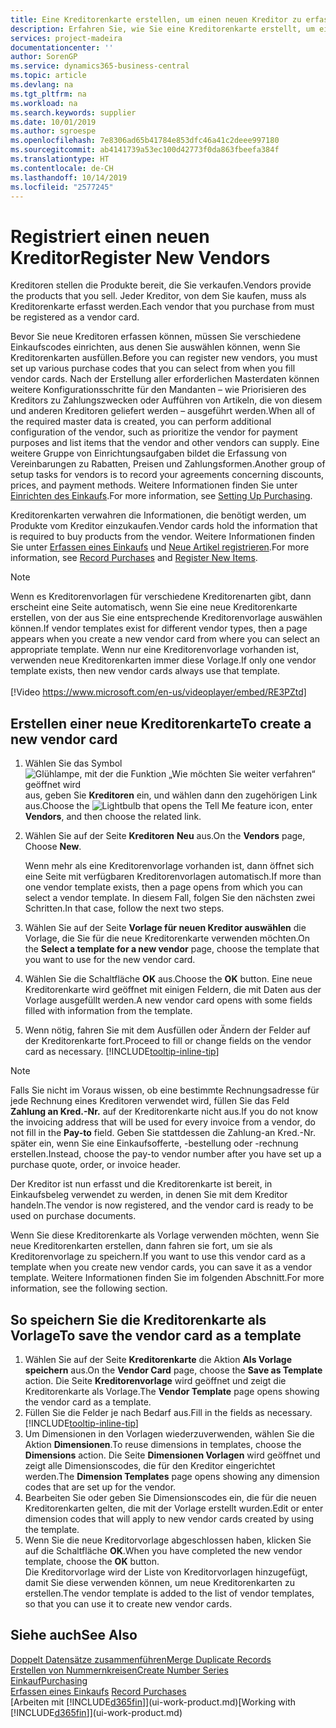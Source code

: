 ```yaml
---
title: Eine Kreditorenkarte erstellen, um einen neuen Kreditor zu erfassen | Microsoft Docs
description: Erfahren Sie, wie Sie eine Kreditorenkarte erstellt, um einen neuen Kreditor oder einem Lieferanten zu erfassen.
services: project-madeira
documentationcenter: ''
author: SorenGP
ms.service: dynamics365-business-central
ms.topic: article
ms.devlang: na
ms.tgt_pltfrm: na
ms.workload: na
ms.search.keywords: supplier
ms.date: 10/01/2019
ms.author: sgroespe
ms.openlocfilehash: 7e8306ad65b41784e853dfc46a41c2deee997180
ms.sourcegitcommit: ab4141739a53ec100d42773f0da863fbeefa384f
ms.translationtype: HT
ms.contentlocale: de-CH
ms.lasthandoff: 10/14/2019
ms.locfileid: "2577245"
---
```

# <a name="register-new-vendors"></a><span data-ttu-id="373ec-103">Registriert einen neuen Kreditor</span><span class="sxs-lookup"><span data-stu-id="373ec-103">Register New Vendors</span></span>
<span data-ttu-id="373ec-104">Kreditoren stellen die Produkte bereit, die Sie verkaufen.</span><span class="sxs-lookup"><span data-stu-id="373ec-104">Vendors provide the products that you sell.</span></span> <span data-ttu-id="373ec-105">Jeder Kreditor, von dem Sie kaufen, muss als Kreditorenkarte erfasst werden.</span><span class="sxs-lookup"><span data-stu-id="373ec-105">Each vendor that you purchase from must be registered as a vendor card.</span></span>

<span data-ttu-id="373ec-106">Bevor Sie neue Kreditoren erfassen können, müssen Sie verschiedene Einkaufscodes einrichten, aus denen Sie auswählen können, wenn Sie Kreditorenkarten ausfüllen.</span><span class="sxs-lookup"><span data-stu-id="373ec-106">Before you can register new vendors, you must set up various purchase codes that you can select from when you fill vendor cards.</span></span> <span data-ttu-id="373ec-107">Nach der Erstellung aller erforderlichen Masterdaten können weitere Konfigurationsschritte für den Mandanten – wie Priorisieren des Kreditors zu Zahlungszwecken oder Aufführen von Artikeln, die von diesem und anderen Kreditoren geliefert werden – ausgeführt werden.</span><span class="sxs-lookup"><span data-stu-id="373ec-107">When all of the required master data is created, you can perform additional configuration of the vendor, such as prioritize the vendor for payment purposes and list items that the vendor and other vendors can supply.</span></span> <span data-ttu-id="373ec-108">Eine weitere Gruppe von Einrichtungsaufgaben bildet die Erfassung von Vereinbarungen zu Rabatten, Preisen und Zahlungsformen.</span><span class="sxs-lookup"><span data-stu-id="373ec-108">Another group of setup tasks for vendors is to record your agreements concerning discounts, prices, and payment methods.</span></span> <span data-ttu-id="373ec-109">Weitere Informationen finden Sie unter [Einrichten des Einkaufs](purchasing-setup-purchasing.md).</span><span class="sxs-lookup"><span data-stu-id="373ec-109">For more information, see [Setting Up Purchasing](purchasing-setup-purchasing.md).</span></span>

<span data-ttu-id="373ec-110">Kreditorenkarten verwahren die Informationen, die benötigt werden, um Produkte vom Kreditor einzukaufen.</span><span class="sxs-lookup"><span data-stu-id="373ec-110">Vendor cards hold the information that is required to buy products from the vendor.</span></span> <span data-ttu-id="373ec-111">Weitere Informationen finden Sie unter [Erfassen eines Einkaufs](purchasing-how-record-purchases.md) und [Neue Artikel registrieren](inventory-how-register-new-items.md).</span><span class="sxs-lookup"><span data-stu-id="373ec-111">For more information, see [Record Purchases](purchasing-how-record-purchases.md) and [Register New Items](inventory-how-register-new-items.md).</span></span>

> [!NOTE]  
>   <span data-ttu-id="373ec-112">Wenn es Kreditorenvorlagen für verschiedene Kreditorenarten gibt, dann erscheint eine Seite automatisch, wenn Sie eine neue Kreditorenkarte erstellen, von der aus Sie eine entsprechende Kreditorenvorlage auswählen können.</span><span class="sxs-lookup"><span data-stu-id="373ec-112">If vendor templates exist for different vendor types, then a page appears when you create a new vendor card from where you can select an appropriate template.</span></span> <span data-ttu-id="373ec-113">Wenn nur eine Kreditorenvorlage vorhanden ist, verwenden neue Kreditorenkarten immer diese Vorlage.</span><span class="sxs-lookup"><span data-stu-id="373ec-113">If only one vendor template exists, then new vendor cards always use that template.</span></span>
<br><br>
> [!Video https://www.microsoft.com/en-us/videoplayer/embed/RE3PZtd]

## <a name="to-create-a-new-vendor-card"></a><span data-ttu-id="373ec-114">Erstellen einer neue Kreditorenkarte</span><span class="sxs-lookup"><span data-stu-id="373ec-114">To create a new vendor card</span></span>
1. <span data-ttu-id="373ec-115">Wählen Sie das Symbol ![Glühlampe, mit der die Funktion „Wie möchten Sie weiter verfahren“ geöffnet wird](media/ui-search/search_small.png "Wie möchten Sie weiter verfahren?") aus, geben Sie **Kreditoren** ein, und wählen dann den zugehörigen Link aus.</span><span class="sxs-lookup"><span data-stu-id="373ec-115">Choose the ![Lightbulb that opens the Tell Me feature](media/ui-search/search_small.png "Tell me what you want to do") icon, enter **Vendors**, and then choose the related link.</span></span>  
2. <span data-ttu-id="373ec-116">Wählen Sie auf der Seite **Kreditoren** **Neu** aus.</span><span class="sxs-lookup"><span data-stu-id="373ec-116">On the **Vendors** page, Choose **New**.</span></span>

    <span data-ttu-id="373ec-117">Wenn mehr als eine Kreditorenvorlage vorhanden ist, dann öffnet sich eine Seite mit verfügbaren Kreditorenvorlagen automatisch.</span><span class="sxs-lookup"><span data-stu-id="373ec-117">If more than one vendor template exists, then a page opens from which you can select a vendor template.</span></span> <span data-ttu-id="373ec-118">In diesem Fall, folgen Sie den nächsten zwei Schritten.</span><span class="sxs-lookup"><span data-stu-id="373ec-118">In that case, follow the next two steps.</span></span>
3. <span data-ttu-id="373ec-119">Wählen Sie auf der Seite **Vorlage für neuen Kreditor auswählen** die Vorlage, die Sie für die neue Kreditorenkarte verwenden möchten.</span><span class="sxs-lookup"><span data-stu-id="373ec-119">On the **Select a template for a new vendor** page, choose the template that you want to use for the new vendor card.</span></span>
4. <span data-ttu-id="373ec-120">Wählen Sie die Schaltfläche **OK** aus.</span><span class="sxs-lookup"><span data-stu-id="373ec-120">Choose the **OK** button.</span></span> <span data-ttu-id="373ec-121">Eine neue Kreditorenkarte wird geöffnet mit einigen Feldern, die mit Daten aus der Vorlage ausgefüllt werden.</span><span class="sxs-lookup"><span data-stu-id="373ec-121">A new vendor card opens with some fields filled with information from the template.</span></span>
5. <span data-ttu-id="373ec-122">Wenn nötig, fahren Sie mit dem Ausfüllen oder Ändern der Felder auf der Kreditorenkarte fort.</span><span class="sxs-lookup"><span data-stu-id="373ec-122">Proceed to fill or change fields on the vendor card as necessary.</span></span> [!INCLUDE[tooltip-inline-tip](includes/tooltip-inline-tip_md.md)]

> [!NOTE]  
>   <span data-ttu-id="373ec-123">Falls Sie nicht im Voraus wissen, ob eine bestimmte Rechnungsadresse für jede Rechnung eines Kreditoren verwendet wird, füllen Sie das Feld **Zahlung an Kred.-Nr.** auf der Kreditorenkarte nicht aus.</span><span class="sxs-lookup"><span data-stu-id="373ec-123">If you do not know the invoicing address that will be used for every invoice from a vendor, do not fill in the **Pay-to** field.</span></span> <span data-ttu-id="373ec-124">Geben Sie stattdessen die Zahlung-an Kred.-Nr. später ein, wenn Sie eine Einkaufsofferte, -bestellung oder -rechnung erstellen.</span><span class="sxs-lookup"><span data-stu-id="373ec-124">Instead, choose the pay-to vendor number after you have set up a purchase quote, order, or invoice header.</span></span>

<span data-ttu-id="373ec-125">Der Kreditor ist nun erfasst und die Kreditorenkarte ist bereit, in Einkaufsbeleg verwendet zu werden, in denen Sie mit dem Kreditor handeln.</span><span class="sxs-lookup"><span data-stu-id="373ec-125">The vendor is now registered, and the vendor card is ready to be used on purchase documents.</span></span>

<span data-ttu-id="373ec-126">Wenn Sie diese Kreditorenkarte als Vorlage verwenden möchten, wenn Sie neue Kreditorenkarten erstellen, dann fahren sie fort, um sie als Kreditorenvorlage zu speichern.</span><span class="sxs-lookup"><span data-stu-id="373ec-126">If you want to use this vendor card as a template when you create new vendor cards, you can save it as a vendor template.</span></span> <span data-ttu-id="373ec-127">Weitere Informationen finden Sie im folgenden Abschnitt.</span><span class="sxs-lookup"><span data-stu-id="373ec-127">For more information, see the following section.</span></span>

## <a name="to-save-the-vendor-card-as-a-template"></a><span data-ttu-id="373ec-128">So speichern Sie die Kreditorenkarte als Vorlage</span><span class="sxs-lookup"><span data-stu-id="373ec-128">To save the vendor card as a template</span></span>
1. <span data-ttu-id="373ec-129">Wählen Sie auf der Seite **Kreditorenkarte** die Aktion **Als Vorlage speichern** aus.</span><span class="sxs-lookup"><span data-stu-id="373ec-129">On the **Vendor Card** page, choose the **Save as Template** action.</span></span> <span data-ttu-id="373ec-130">Die Seite **Kreditorenvorlage** wird geöffnet und zeigt die Kreditorenkarte als Vorlage.</span><span class="sxs-lookup"><span data-stu-id="373ec-130">The **Vendor Template** page opens showing the vendor card as a template.</span></span>
2. <span data-ttu-id="373ec-131">Füllen Sie die Felder je nach Bedarf aus.</span><span class="sxs-lookup"><span data-stu-id="373ec-131">Fill in the fields as necessary.</span></span> [!INCLUDE[tooltip-inline-tip](includes/tooltip-inline-tip_md.md)]
3. <span data-ttu-id="373ec-132">Um Dimensionen in den Vorlagen wiederzuverwenden, wählen Sie die Aktion **Dimensionen**.</span><span class="sxs-lookup"><span data-stu-id="373ec-132">To reuse dimensions in templates, choose the **Dimensions** action.</span></span> <span data-ttu-id="373ec-133">Die Seite **Dimensionen Vorlagen** wird geöffnet und zeigt alle Dimensionscodes, die für den Kreditor eingerichtet werden.</span><span class="sxs-lookup"><span data-stu-id="373ec-133">The **Dimension Templates** page opens showing any dimension codes that are set up for the vendor.</span></span>
4. <span data-ttu-id="373ec-134">Bearbeiten Sie oder geben Sie Dimensionscodes ein, die für die neuen Kreditorenkarten gelten, die mit der Vorlage erstellt wurden.</span><span class="sxs-lookup"><span data-stu-id="373ec-134">Edit or enter dimension codes that will apply to new vendor cards created by using the template.</span></span>
5. <span data-ttu-id="373ec-135">Wenn Sie die neue Kreditorvorlage abgeschlossen haben, klicken Sie auf die Schaltfläche **OK**.</span><span class="sxs-lookup"><span data-stu-id="373ec-135">When you have completed the new vendor template, choose the **OK** button.</span></span>  
   <span data-ttu-id="373ec-136">Die Kreditorvorlage wird der Liste von Kreditorvorlagen hinzugefügt, damit Sie diese verwenden können, um neue Kreditorenkarten zu erstellen.</span><span class="sxs-lookup"><span data-stu-id="373ec-136">The vendor template is added to the list of vendor templates, so that you can use it to create new vendor cards.</span></span>

## <a name="see-also"></a><span data-ttu-id="373ec-137">Siehe auch</span><span class="sxs-lookup"><span data-stu-id="373ec-137">See Also</span></span>
[<span data-ttu-id="373ec-138">Doppelt Datensätze zusammenführen</span><span class="sxs-lookup"><span data-stu-id="373ec-138">Merge Duplicate Records</span></span>](sales-how-merge-duplicate-records.md)  
[<span data-ttu-id="373ec-139">Erstellen von Nummernkreisen</span><span class="sxs-lookup"><span data-stu-id="373ec-139">Create Number Series</span></span>](ui-create-number-series.md)  
[<span data-ttu-id="373ec-140">Einkauf</span><span class="sxs-lookup"><span data-stu-id="373ec-140">Purchasing</span></span>](purchasing-manage-purchasing.md)  
<span data-ttu-id="373ec-141">[Erfassen eines Einkaufs](purchasing-how-record-purchases.md) </span><span class="sxs-lookup"><span data-stu-id="373ec-141">[Record Purchases](purchasing-how-record-purchases.md) </span></span>  
<span data-ttu-id="373ec-142">[Arbeiten mit [!INCLUDE[d365fin](includes/d365fin_md.md)]](ui-work-product.md)</span><span class="sxs-lookup"><span data-stu-id="373ec-142">[Working with [!INCLUDE[d365fin](includes/d365fin_md.md)]](ui-work-product.md)</span></span>  
